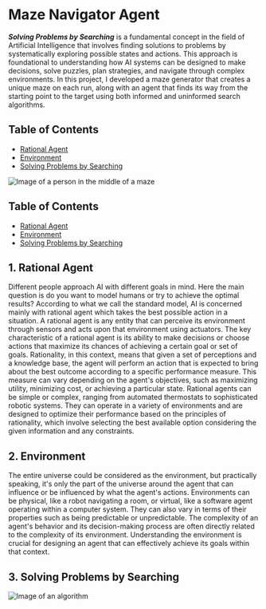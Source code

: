 # Maze Navigator Agent
***Solving Problems by Searching*** is a fundamental concept in the field of Artificial Intelligence that involves finding solutions to problems by systematically exploring possible states and actions. This approach is foundational to understanding how AI systems can be designed to make decisions, solve puzzles, plan strategies, and navigate through complex environments. In this project, I developed a maze generator that creates a unique maze on each run, along with an agent that finds its way from the starting point to the target using both informed and uninformed search algorithms.

## Table of Contents

- [Rational Agent](#agent)
- [Environment](#environment)
- [Solving Problems by Searching](#search)


![Image of a person in the middle of a maze](https://github.com/PeymanKh/Maze-solver-Agent/assets/118134658/0b002b9d-99ea-462e-990e-399989c062b8)

## Table of Contents

- [Rational Agent](#agent)
- [Environment](#environment)
- [Solving Problems by Searching](#search)



<a name="agent"></a>
## 1. Rational Agent 
Different people approach AI with different goals in mind. Here the main question is do you want to model humans or try to achieve the optimal results? 
According to what we call the standard model, AI is concerned mainly with rational agent which takes the best possible action in a situation. A rational agent is any entity that can perceive its environment through sensors and acts upon that environment using actuators. The key characteristic of a rational agent is its ability to make decisions or choose actions that maximize its chances of achieving a certain goal or set of goals. Rationality, in this context, means that given a set of perceptions and a knowledge base, the agent will perform an action that is expected to bring about the best outcome according to a specific performance measure. This measure can vary depending on the agent's objectives, such as maximizing utility, minimizing cost, or achieving a particular state.
Rational agents can be simple or complex, ranging from automated thermostats to sophisticated robotic systems. They can operate in a variety of environments and are designed to optimize their performance based on the principles of rationality, which involve selecting the best available option considering the given information and any constraints.

<a name="environment"></a>
## 2. Environment
The entire universe could be considered as the environment, but practically speaking, it's only the part of the universe around the agent that can influence or be influenced by what the agent's actions. Environments can be physical, like a robot navigating a room, or virtual, like a software agent operating within a computer system. They can also vary in terms of their properties such as being predictable or unpredictable. The complexity of an agent's behavior and its decision-making process are often directly related to the complexity of its environment. Understanding the environment is crucial for designing an agent that can effectively achieve its goals within that context.


<a name="search"></a>
## 3. Solving Problems by Searching
![Image of an algorithm](https://github.com/PeymanKh/Maze-solver-Agent/assets/118134658/71880469-2da9-4cfd-a09f-c7f006a5e69b)
